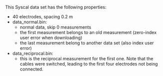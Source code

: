 This Syscal data set has the following properties:

* 40 electrodes, spacing 0.2 m
* data_normal.bin:
	* normal data, skip 0 measurements
	* the first measurement belongs to an old measurement (zero-index user
	  error when downloading)
	* the last measurement belong to another data set (also index user error)
* data_reciprocal.bin:
	* this is the reciprocal measurement for the first one. Note that the
	  cables were switched, leading to the first four electrodes not being
	  connected.
